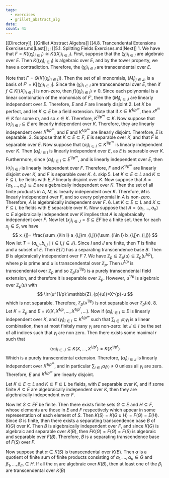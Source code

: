 ```yaml
---
tags:
  - exercises
  - grillet_abstract_alg
date:
count: 41
---
```

[[Directory]], [[Grillet Abstract Algebra]]
[[4.8. Trancendental Extensions Exercises.md|Last]] ;; [[5.1. Splitting Fields Exercises.md|Next]]
1. 
We have that ${} F =K((\chi_{i})_{i \in I})\cong K((X_{i})_{i \in I}) {}$. First, suppose that the ${} ({} \chi_{i} {})_{i \in I} {}$ are algebraic over ${} E {}$. Then ${} K((\chi_{i})_{i \in I}) {}$ is algebraic over ${} E {}$, and by the tower property, we have a contradiction. Therefore, the ${} (\chi_{i})_{i \in I} {}$ are transcendental over ${} E {}$. 

Note that ${} F=Q(K[(\chi_{i})_{i \in I}]) {}$. Then the set of all monomials, ${} (M_{j})_{j \in J} {}$, is a basis of ${} F'=K[(\chi_{i})_{i \in I}] {}$. Since the ${} (\chi_{i})_{i \in I} {}$ are transcendental over $E$, then if ${} f \in K[(X_{i})_{i \in I}] {}$ is non-zero, then ${} f((\chi_{i})_{i \in I})\neq 0 {}$. Since each polynomial is a linear combination of the monomials of ${} F' {}$, then the ${} (M_{j})_{j \in J} {}$ are linearly independent over $E$. Therefore, $E$ and $F$ are linearly disjoint
2. 
Let $K$ be perfect, and let ${} K \subseteq E {}$ be a field extension. Note that if ${} x \in K^{1 /p ^{\infty }} {}$, then ${} x^{p^{m}} \in K {}$ for some $m$, and so ${} x \in K {}$. Therefore, ${} K^{1 /p^{\infty }} \subseteq K {}$. Now suppose that ${} (\alpha_{i})_{i \in I} \subseteq E {}$ are linearly independent over ${} K$. Therefore, they are linearly independent over ${} K^{1/p^{\infty }} {}$, and $E$ and ${} K^{1/p^{\infty }} {}$ are linearly disjoint. Therefore, $E {}$ is separable. 
3. 
Suppose that ${} K \subseteq E \subseteq F {}$, $E {}$ is separable over $K {}$, and that ${} F {}$ is separable over ${} E {}$. Now suppose that ${} (\alpha_{i})_{i \in I} \subseteq K^{1/p^{\infty }} {}$ is linearly independent over ${} K {}$. Then ${} (\alpha_{i})_{i \in I} {}$ is linearly independent over $E$, as $E$ is separable over $K$. Furthermore, since ${} (\alpha_{i})_{i \in I} \subseteq E^{1/p^{\infty }} {}$, and is linearly independent over $E$, then ${} (\alpha_{i})_{i \in I} {}$ is linearly independent over $F$. Therefore, $F$ and ${} K^{1/p^{\infty }} {}$ are linearly disjoint over $K$, and $F$ is separable over $K$. 
4. skip
5. 
Let ${} K\subseteq E \subseteq L {}$ and ${} K\subseteq  F \subseteq L {}$ be fields with $E,\, F {}$ linearly disjoint over $K {}$. Now suppose that ${} A=\{\alpha_{1},\,\dots,\,a_{n}\} \subseteq  E {}$ are algebraically independent over ${} K$. Then the set of all finite products in $A$, $M$, is linearly independent over $K$. Therefore, $M$ is linearly independent over $F$, and so every polynomial in $A$ is non-zero. Therefore, $A$ is algebraically independent over $F$.
6. 
Let ${} K \subseteq E \subseteq L {}$ and ${} K \subseteq F \subseteq L {}$ be fields with $E$ separable over $K$. Now suppose that ${} A=\{\alpha_{1},\,\dots,\,a_{n}\} \subseteq  E {}$ algebraically independent over $K$ implies that $A$ is algebraically independent over $F$. Now let ${} (x_{j})_{j \in J}=S\subseteq EF {}$ be a finite set. then for each ${} x_{j} \in S {}$, we have 
$$
x_{j}= \frac{\sum_{i\in I} a_{i,j}m_{i,j}}{\sum_{i\in I} b_{i,j}n_{i,j}} 
$$
Now let ${} T=\{ a_{i,\, j} ,\, b_{i,\, j}\mid  i \in I,\, j \in J \} {}$. Since $I$ and $J {}$ are finite, then $T$ is finite and a subset of $E$. Then $E(T)$ has a separating transcendence base $B$. Then $B$ is algebraically independent over $F$ 
7. 
We have ${} \mathbb{Z}_{p} \subseteq \mathbb{Z}_{p}(u) \subseteq \mathbb{Z}_{p}(u^{1/p}) {}$, where $p$ is prime and $u {}$ is transcendental over ${} \mathbb{Z}_{p}$. Then ${} u^{1/p} {}$ is transcendental over ${} \mathbb{Z}_{p}$ and so ${} \mathbb{Z}_{p}(u^{1/p}) {}$ is a purely transcendental field extension, and therefore it is separable over ${} \mathbb{Z}_{p}$. However, ${} u^{1/p} {}$ is algebraic over ${} \mathbb{Z}_{p}(u) {}$ with 
$$
\Irr(u^{1/p}:\mathbb{Z}_{p}(u))=X^{p}-u
$$
which is not separable. Therefore, ${} \mathbb{Z}_{p}(u^{1/p}) {}$ is not separable over ${} \mathbb{Z}_{p}(u) {}$.
8. 
Let ${} K=\mathbb{Z}_{p} {}$ and ${} E=K(X,\, X^{1/p},\,\dots,\,X^{1/p^{r}},\,\dots) {}$. Now if ${} (\alpha_{i})_{i \in I} \subseteq E {}$ is linearly independent over $K$, and ${} (\gamma_{i})_{i \in I}  \subseteq K^{1/p^{\infty }} {}$ such that ${} \sum_{i\in I} \alpha_{i} \gamma_{i} {}$ is a linear combination, then at most finitely many ${} \gamma_{i}$ are non-zero: let ${} J \subseteq I {}$ be the set of all indices such that ${} \gamma_{i}$ are non zero. Then there exists some maximal ${} r {}$ such that
$$
(\alpha_{i})_{i \in J} \subseteq K(X,\,\dots,\,X^{1/p^{r}})=K(X^{1/p^{r}})
$$
Which is a purely transcendental extension. Therefore, ${} (\alpha_{i})_{i \in J} {}$ is linearly independent over ${} K^{1/p^{\infty }} {}$, and in particular ${} \sum_{i\in I} \alpha_{i}\gamma_{i}\neq 0 {}$ unless all ${} \gamma_{i}$ are zero. Therefore, $E$ and ${} K^{1/p^{\infty }} {}$ are linearly disjoint.

Let ${} K \subseteq E \subset L {}$ and ${} K \subseteq F \subseteq L {}$ be fields, with $E$ separable over $K {}$, and if some finite ${} A \subseteq E {}$ are algebraically independent over $K$, then they are algebraically independent over $F$. 

Now let ${} S \subseteq EF {}$ be finite. Then there exists finite sets ${} G \subseteq E {}$ and ${} H \subseteq F {}$, whose elements are those in $E$ and $F$ respectively which appear in some representation of each element of $S$. Then ${} K(S)=K(G \cup H)=F(G)=E(H) {}$. Since $G {}$ is finite, then there exists a separating transcendence base $B {}$ of ${} K(G)$ over $K$. Then $B {}$ is algebraically independent over ${} F {}$, and since ${} K(G) {}$ is algebraic and separable over $K(B)$, then ${} FK(G)=F(G)=F(S) {}$ is algebraic and separable over $F(B)$. Therefore, $B {}$ is a separating transcendence base of ${} F(S)$ over $F {}$.

Now suppose that ${} \alpha \in K(S) {}$ is transcendental over ${} K(B)$. Then $\alpha {}$ is a quotient of finite sum of finite products consisting of ${} \alpha_{1},\,\dots,\,\alpha_{n} \in G {}$ and ${} \beta_{1},\,\dots,\,\beta_{m} \in H {}$. If all the ${} \alpha_{i}$ are algebraic over $K(B) {}$, then at least one of the ${} \beta_{i}$ are transcendental over ${} K(B) {}$